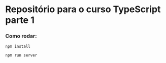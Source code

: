 # Repositório para o curso TypeScript parte 1


### Como rodar:
```
npm install
```

```
npm run server
```
